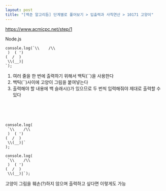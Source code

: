 ```yaml
---
layout: post
title: "[백준 알고리듬] 단계별로 풀어보기 > 입출력과 사칙연산 > 10171 고양이"
---
```

<https://www.acmicpc.net/step/1>


Node.js

```
console.log(`\\    /\\
 )  ( ')
(  /  )
 \\(__)|
`);
```

1. 여러 줄을 한 번에 출력하기 위해서 백틱(``)을 사용한다
2. 백틱(``)사이에 고양이 그림을 붙여넣는다
3. 출력해야 할 내용에 백 슬래시(\)가 있으므로 두 번씩 입력해줘야 제대로 출력할 수 있다

<br>
<br>
<br>

```
console.log(
 `\\    /\\
 )  ( ')
(  /  )
 \\(__)|`
);
```

```
console.log(
 `\\    /\\
 )  ( ')
(  /  )
 \\(__)|`);
 ```
 
고양이 그림을 훼손(?)하지 않으며 출력하고 싶다면 이렇게도 가능 





